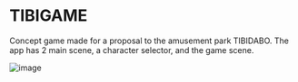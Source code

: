 # TIBIGAME
Concept game made for a proposal to the amusement park TIBIDABO.
The app has 2 main scene, a character selector, and the game scene.

![image](https://user-images.githubusercontent.com/21370517/154476211-8e86fd60-e103-4565-9f70-71381929b474.png)
